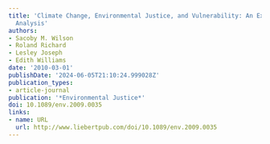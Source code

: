 ```yaml
---
title: 'Climate Change, Environmental Justice, and Vulnerability: An Exploratory Spatial
  Analysis'
authors:
- Sacoby M. Wilson
- Roland Richard
- Lesley Joseph
- Edith Williams
date: '2010-03-01'
publishDate: '2024-06-05T21:10:24.999028Z'
publication_types:
- article-journal
publication: '*Environmental Justice*'
doi: 10.1089/env.2009.0035
links:
- name: URL
  url: http://www.liebertpub.com/doi/10.1089/env.2009.0035
---
```

